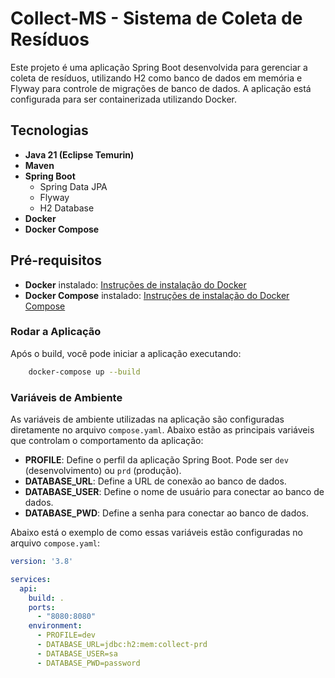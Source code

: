 # Collect-MS - Sistema de Coleta de Resíduos

Este projeto é uma aplicação Spring Boot desenvolvida para gerenciar a coleta de resíduos, utilizando H2 como banco de dados em memória e Flyway para controle de migrações de banco de dados. A aplicação está configurada para ser containerizada utilizando Docker.

## Tecnologias

- **Java 21 (Eclipse Temurin)**
- **Maven**
- **Spring Boot**
    - Spring Data JPA
    - Flyway
    - H2 Database
- **Docker**
- **Docker Compose**

## Pré-requisitos

- **Docker** instalado: [Instruções de instalação do Docker](https://docs.docker.com/get-docker/)
- **Docker Compose** instalado: [Instruções de instalação do Docker Compose](https://docs.docker.com/compose/install/)

### Rodar a Aplicação

Após o build, você pode iniciar a aplicação executando:

```bash
    docker-compose up --build
```

### Variáveis de Ambiente

As variáveis de ambiente utilizadas na aplicação são configuradas diretamente no arquivo `compose.yaml`. Abaixo estão as principais variáveis que controlam o comportamento da aplicação:

- **PROFILE**: Define o perfil da aplicação Spring Boot. Pode ser `dev` (desenvolvimento) ou `prd` (produção).
- **DATABASE_URL**: Define a URL de conexão ao banco de dados.
- **DATABASE_USER**: Define o nome de usuário para conectar ao banco de dados.
- **DATABASE_PWD**: Define a senha para conectar ao banco de dados.

Abaixo está o exemplo de como essas variáveis estão configuradas no arquivo `compose.yaml`:

```yaml
version: '3.8'

services:
  api:
    build: .
    ports:
      - "8080:8080"
    environment:
      - PROFILE=dev
      - DATABASE_URL=jdbc:h2:mem:collect-prd
      - DATABASE_USER=sa
      - DATABASE_PWD=password



